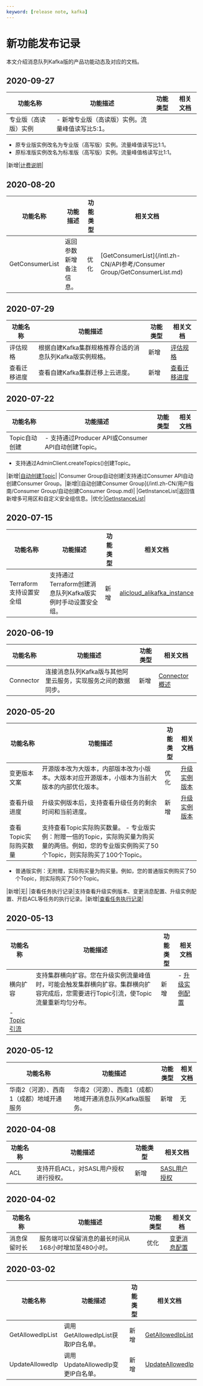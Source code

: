 ```yaml
---
keyword: [release note, kafka]
---
```


# 新功能发布记录

本文介绍消息队列Kafka版的产品功能动态及对应的文档。

## 2020-09-27

|功能名称|功能描述|功能类型|相关文档|
|----|----|----|----|
|专业版（高读版）实例|-   新增专业版（高读版）实例。流量峰值读写比5:1。
-   原专业版实例改名为专业版（高写版）实例。流量峰值读写比1:1。
-   原标准版实例改名为标准版（高写版）实例。流量峰值格读写比1:1。

|新增|[计费说明](/intl.zh-CN/产品定价/计费说明.md)|

## 2020-08-20

|功能名称|功能描述|功能类型|相关文档|
|----|----|----|----|
|GetConsumerList|返回参数新增备注信息。|优化|[GetConsumerList](/intl.zh-CN/API参考/Consumer Group/GetConsumerList.md)|

## 2020-07-29

|功能名称|功能描述|功能类型|相关文档|
|----|----|----|----|
|评估规格|根据自建Kafka集群规格推荐合适的消息队列Kafka版实例规格。|新增|[评估规格](/intl.zh-CN/用户指南/迁移/评估规格.md)|
|查看迁移进度|查看自建Kafka集群迁移上云进度。|新增|[查看迁移进度](/intl.zh-CN/用户指南/迁移/查看迁移进度.md)|

## 2020-07-22

|功能名称|功能描述|功能类型|相关文档|
|----|----|----|----|
|Topic自动创建|-   支持通过Producer API或Consumer API自动创建Topic。
-   支持通过AdminClient.createTopics\(\)创建Topic。

|新增|[自动创建Topic](/intl.zh-CN/用户指南/Topic/自动创建Topic.md)|
|Consumer Group自动创建|支持通过Consumer API自动创建Consumer Group。|新增|[自动创建Consumer Group](/intl.zh-CN/用户指南/Consumer Group/自动创建Consumer Group.md)|
|GetInstanceList|返回值新增多可用区和自定义安全组信息。|优化|[GetInstanceList](/intl.zh-CN/API参考/实例/GetInstanceList.md)|

## 2020-07-15

|功能名称|功能描述|功能类型|相关文档|
|----|----|----|----|
|Terraform支持设置安全组|支持通过Terraform创建消息队列Kafka版实例时手动设置安全组。|新增|[alicloud\_alikafka\_instance](https://www.terraform.io/docs/providers/alicloud/r/alikafka_instance.html)|

## 2020-06-19

|功能名称|功能描述|功能类型|相关文档|
|----|----|----|----|
|Connector|连接消息队列Kafka版与其他阿里云服务，实现服务之间的数据同步。|新增|[Connector概述](/intl.zh-CN/用户指南/Connector/Connector概述.md)|

## 2020-05-20

|功能名称|功能描述|功能类型|相关文档|
|----|----|----|----|
|变更版本文案|开源版本改为大版本，内部版本改为小版本。大版本对应开源版本，小版本为当前大版本的内部优化版本。|优化|[升级实例版本](/intl.zh-CN/用户指南/实例/升级实例版本.md)|
|查看升级进度|升级实例版本后，支持查看升级任务的剩余时间和当前进度。|新增|[升级实例版本](/intl.zh-CN/用户指南/实例/升级实例版本.md)|
|查看Topic实际购买数量|支持查看Topic实际购买数量。 -   专业版实例：附赠一倍的Topic，实际购买量为购买量的两倍。例如，您的专业版实例购买了50个Topic，则实际购买了100个Topic。
-   普通版实例：无附赠，实际购买量为购买量。例如，您的普通版实例购买了50个Topic，则实际购买了50个Topic。

|新增|无|
|查看任务执行记录|支持查看升级实例版本、变更消息配置、升级实例配置、开启ACL等任务的执行记录。|新增|[查看任务执行记录](/intl.zh-CN/用户指南/实例/查看任务执行记录.md)|

## 2020-05-13

|功能名称|功能描述|功能类型|相关文档|
|----|----|----|----|
|横向扩容|支持集群横向扩容。您在升级实例流量峰值时，可能会触发集群横向扩容。集群横向扩容完成后，您需要进行Topic引流，使Topic流量重新均匀分布。|新增|-   [升级实例配置](/intl.zh-CN/用户指南/实例/升级实例配置.md)
-   [Topic引流](/intl.zh-CN/用户指南/实例/Topic引流.md) |

## 2020-05-12

|功能名称|功能描述|功能类型|相关文档|
|----|----|----|----|
|华南2（河源）、西南1（成都）地域开通服务|华南2（河源）、西南1（成都）地域开通消息队列Kafka版服务。|新增|无|

## 2020-04-08

|功能名称|功能描述|功能类型|相关文档|
|----|----|----|----|
|ACL|支持开启ACL，对SASL用户授权进行授权。|新增|[SASL用户授权](/intl.zh-CN/权限控制/SASL用户授权.md)|

## 2020-04-02

|功能名称|功能描述|功能类型|相关文档|
|----|----|----|----|
|消息保留时长|服务端可以保留消息的最长时间从168小时增加至480小时。|优化|[变更消息配置](/intl.zh-CN/用户指南/实例/变更消息配置.md)|

## 2020-03-02

|功能名称|功能描述|功能类型|相关文档|
|----|----|----|----|
|GetAllowedIpList|调用GetAllowedIpList获取IP白名单。|新增|[GetAllowedIpList](/intl.zh-CN/API参考/实例/GetAllowedIpList.md)|
|UpdateAllowedIp|调用UpdateAllowedIp变更IP白名单。|新增|[UpdateAllowedIp](/intl.zh-CN/API参考/实例/UpdateAllowedIp.md)|

